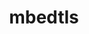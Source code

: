 ---
title: "mbedtls"
layout: cache
categories: [package, develop]
meta: {"compilers": ["gcc@11.4.0"], "num_specs": 6, "num_specs_by_stack": {"e4s": 3, "hep": 3, "root": 6, "tutorial": 3}, "oss": ["ubuntu22.04"], "platforms": ["linux"], "stacks": ["e4s", "hep", "root", "tutorial"], "targets": ["x86_64_v3"], "versions": ["2.28.9", "3.6.2"]}
spec_details: [{"compiler": "gcc@11.4.0", "hash": "b2h37kd5gx3xuxhrt6tcmtdgix2puqch", "os": "ubuntu22.04", "platform": "linux", "size": "-", "stacks": ["e4s", "root", "tutorial"], "target": "x86_64_v3", "variants": ["build_system=makefile", "build_type=Release", "libs:=shared,static", "+pic"], "versions": ["2.28.9"]}, {"compiler": "gcc@11.4.0", "hash": "h3ks3l32xtjxgid3q7os7vzk6ywv5oea", "os": "ubuntu22.04", "platform": "linux", "size": "-", "stacks": ["hep", "root"], "target": "x86_64_v3", "variants": ["build_system=makefile", "build_type=Release", "libs:=static", "~pic"], "versions": ["3.6.2"]}, {"compiler": "gcc@11.4.0", "hash": "kdf47vjxssondyr434weat6mxo7u3wxx", "os": "ubuntu22.04", "platform": "linux", "size": "-", "stacks": ["hep", "root"], "target": "x86_64_v3", "variants": ["build_system=makefile", "build_type=Release", "libs:=static", "~pic"], "versions": ["3.6.2"]}, {"compiler": "gcc@11.4.0", "hash": "offslo7fudu4hbmlvoyxeqevvfl7nz6k", "os": "ubuntu22.04", "platform": "linux", "size": "-", "stacks": ["e4s", "root", "tutorial"], "target": "x86_64_v3", "variants": ["build_system=makefile", "build_type=Release", "libs:=shared,static", "+pic"], "versions": ["2.28.9"]}, {"compiler": "gcc@11.4.0", "hash": "rlgwjqvuknhiuajx3rowvohqmlrpq3bd", "os": "ubuntu22.04", "platform": "linux", "size": "-", "stacks": ["e4s", "root", "tutorial"], "target": "x86_64_v3", "variants": ["build_system=makefile", "build_type=Release", "libs:=shared,static", "+pic"], "versions": ["2.28.9"]}, {"compiler": "gcc@11.4.0", "hash": "xf3kutjncroauzd4hnd7k3ipt3hkc6kv", "os": "ubuntu22.04", "platform": "linux", "size": "-", "stacks": ["hep", "root"], "target": "x86_64_v3", "variants": ["build_system=makefile", "build_type=Release", "libs:=static", "~pic"], "versions": ["3.6.2"]}]
---